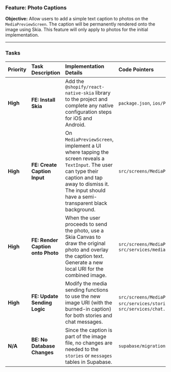 ### **Feature: Photo Captions**

**Objective:** Allow users to add a simple text caption to photos on the
`MediaPreviewScreen`. The caption will be permanently rendered onto the image
using Skia. This feature will only apply to photos for the initial
implementation.

---

### **Tasks**

| Priority | Task Description                  | Implementation Details                                                                                                                                                                                         | Code Pointers                                                                                 | Dependencies              | Status   |
| :------- | :-------------------------------- | :------------------------------------------------------------------------------------------------------------------------------------------------------------------------------------------------------------- | :-------------------------------------------------------------------------------------------- | :------------------------ | :------- |
| **High** | **FE: Install Skia**              | Add the `@shopify/react-native-skia` library to the project and complete any native configuration steps for iOS and Android.                                                                                   | `package.json`, `ios/Podfile`                                                                 | None                      | To Do    |
| **High** | **FE: Create Caption Input**      | On `MediaPreviewScreen`, implement a UI where tapping the screen reveals a `TextInput`. The user can type their caption and tap away to dismiss it. The input should have a semi-transparent black background. | `src/screens/MediaPreviewScreen/index.tsx`                                                    | Install Skia              | To Do    |
| **High** | **FE: Render Caption onto Photo** | When the user proceeds to send the photo, use a Skia Canvas to draw the original photo and overlay the caption text. Generate a new local URI for the combined image.                                          | `src/screens/MediaPreviewScreen/index.tsx`, `src/services/media.ts`                           | Create Caption Input      | To Do    |
| **High** | **FE: Update Sending Logic**      | Modify the media sending functions to use the new image URI (with the burned-in caption) for both stories and chat messages.                                                                                   | `src/screens/MediaPreviewScreen/index.tsx`, `src/services/stories.ts`, `src/services/chat.ts` | Render Caption onto Photo | To Do    |
| **N/A**  | **BE: No Database Changes**       | Since the caption is part of the image file, no changes are needed to the `stories` or `messages` tables in Supabase.                                                                                          | `supabase/migrations/`                                                                        | None                      | Complete |
